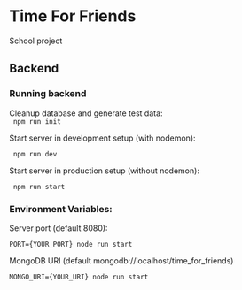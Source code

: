 # Time For Friends
School project


## Backend

### Running backend

Cleanup database and generate test data:  
`
npm run init`

Start server in development setup (with nodemon):
  
`
npm run dev`  

Start server in production setup (without nodemon):
  
`
npm run start`

### Environment Variables:

Server port (default 8080):
  
`
PORT={YOUR_PORT} node run start `

MongoDB URI (default mongodb://localhost/time_for_friends)  

`
MONGO_URI={YOUR_URI} node run start
`


